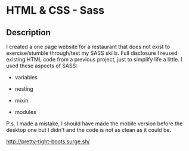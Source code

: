 # HTML & CSS - Sass 

## Description


I created a one page website for a restaurant that does not exist 
to exercise/stumble through/test my SASS skills.
Full disclosure I reused existing HTML code from a previous project, just to simplify life a little.
I used these aspects of SASS:

- variables

- nesting

- mixin

- modules

P.s. I made a mistake, I should have made the mobile version before the desktop one
but I didn't and the code is not as clean as it could be.

http://pretty-tight-boots.surge.sh/